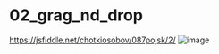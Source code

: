 # 02_grag_nd_drop
https://jsfiddle.net/chotkiosobov/087pojsk/2/
![image](https://user-images.githubusercontent.com/78549900/134238066-6072eaa8-e239-4d16-83a2-be6fc14998df.png)
